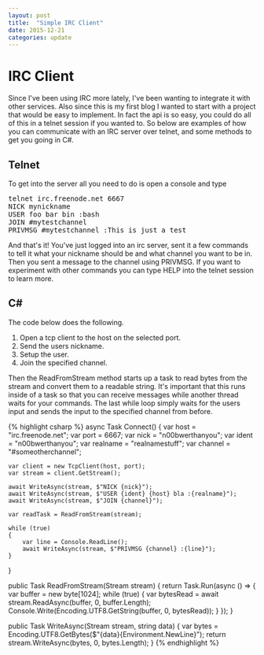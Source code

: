 ```yaml
---
layout: post
title:  "Simple IRC Client"
date: 2015-12-21
categories: update
---
```


# IRC Client

Since I've been using IRC more lately, I've been wanting to integrate
it with other services. Also since this is my first blog I wanted to
start with a project that would be easy to implement. In fact the api is so easy,
you could do all of this in a telnet session if you wanted to. So below are
examples of how you can communicate with an IRC server over telnet, and some methods to
get you going in C#. 

## Telnet

To get into the server all you need to do is open a console and type

<pre>
telnet irc.freenode.net 6667
NICK mynickname
USER foo bar bin :bash
JOIN #mytestchannel
PRIVMSG #mytestchannel :This is just a test
</pre>

And that's it!
You've just logged into an irc server, sent it a few commands to tell it what your nickname
should be and what channel you want to be in. Then you sent a message to the channel using PRIVMSG.
If you want to experiment with other commands you can type HELP into the telnet
session to learn more.

## C\#

The code below does the following.

1. Open a tcp client to the host on the selected port.
2. Send the users nickname.
3. Setup the user.
4. Join the specified channel.

Then the ReadFromStream method starts up a task to read bytes from the stream and convert them to a
readable string. It's important that this runs inside of a task so that you can receive messages while
another thread waits for your commands. 
The last while loop simply waits for the users input and sends the input to the specified channel
from before.

{% highlight csharp %}
async Task Connect()
{
	var host = "irc.freenode.net";
	var port = 6667;
	var nick = "n00bwerthanyou";
	var ident = "n00bwerthanyou";
	var realname = "realnamestuff";
	var channel = "#someotherchannel";
	
	var client = new TcpClient(host, port);
	var stream = client.GetStream();

	await WriteAsync(stream, $"NICK {nick}");
	await WriteAsync(stream, $"USER {ident} {host} bla :{realname}");
	await WriteAsync(stream, $"JOIN {channel}");

	var readTask = ReadFromStream(stream);
	
	while (true)
	{
		var line = Console.ReadLine();
		await WriteAsync(stream, $"PRIVMSG {channel} :{line}");
	}
}

public Task ReadFromStream(Stream stream)
{
	return Task.Run(async () =>
	{
		var buffer = new byte[1024];
		while (true)
		{
			var bytesRead = await stream.ReadAsync(buffer, 0, buffer.Length);
			Console.Write(Encoding.UTF8.GetString(buffer, 0, bytesRead));
		}
	});
}

public Task WriteAsync(Stream stream, string data)
{
	var bytes = Encoding.UTF8.GetBytes($"{data}{Environment.NewLine}");
	return stream.WriteAsync(bytes, 0, bytes.Length);
}
{% endhighlight %}
